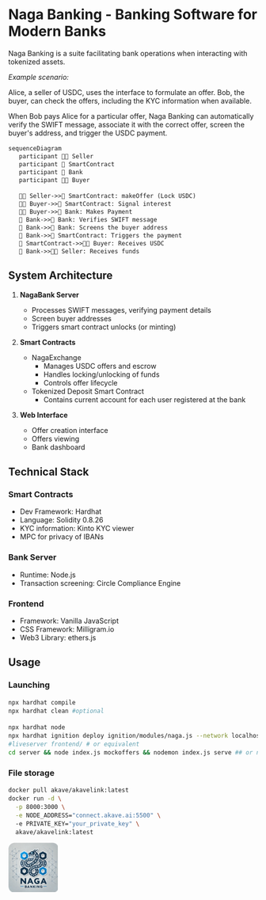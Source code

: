 # Naga Banking - Banking Software for Modern Banks 

Naga Banking is a suite facilitating bank operations when interacting with tokenized assets.

*Example scenario:*

Alice, a seller of USDC, uses the interface to formulate an offer. Bob, the buyer, can check the offers, including the KYC information when available.

When Bob pays Alice for a particular offer, Naga Banking can automatically verify the SWIFT message, associate it with the correct offer, screen the buyer's address, and trigger the USDC payment. 

```mermaid
sequenceDiagram
   participant 👩‍🦰 Seller
   participant 📄 SmartContract
   participant 🐍 Bank
   participant 👨‍🦲 Buyer

   👩‍🦰 Seller->>📄 SmartContract: makeOffer (Lock USDC)
   👨‍🦲 Buyer->>📄 SmartContract: Signal interest
   👨‍🦲 Buyer->>🐍 Bank: Makes Payment
   🐍 Bank->>🐍 Bank: Verifies SWIFT message
   🐍 Bank->>🐍 Bank: Screens the buyer address
   🐍 Bank->>📄 SmartContract: Triggers the payment
   📄 SmartContract->>👨‍🦲 Buyer: Receives USDC
   🐍 Bank->>👩‍🦰 Seller: Receives funds
```


## System Architecture

1. **NagaBank Server**
   - Processes SWIFT messages, verifying payment details
   - Screen buyer addresses
   - Triggers smart contract unlocks (or minting)

2. **Smart Contracts**
   - NagaExchange
      - Manages USDC offers and escrow
      - Handles locking/unlocking of funds
      - Controls offer lifecycle
   - Tokenized Deposit Smart Contract
      - Contains current account for each user registered at the bank

3. **Web Interface**
   - Offer creation interface
   - Offers viewing
   - Bank dashboard


## Technical Stack

### Smart Contracts
- Dev Framework: Hardhat
- Language: Solidity 0.8.26
- KYC information: Kinto KYC viewer
- MPC for privacy of IBANs

### Bank Server
- Runtime: Node.js
- Transaction screening: Circle Compliance Engine
<!-- - Storage: Ayake -->

### Frontend
- Framework: Vanilla JavaScript
- CSS Framework: Milligram.io
- Web3 Library: ethers.js


## Usage

### Launching
```sh
npx hardhat compile
npx hardhat clean #optional

npx hardhat node
npx hardhat ignition deploy ignition/modules/naga.js --network localhost --reset # optional for reset
#liveserver frontend/ # or equivalent
cd server && node index.js mockoffers && nodemon index.js serve ## or nodemon
```

### File storage

```sh
docker pull akave/akavelink:latest
docker run -d \
  -p 8000:3000 \
  -e NODE_ADDRESS="connect.akave.ai:5500" \ 
  -e PRIVATE_KEY="your_private_key" \
  akave/akavelink:latest
```


<img src="./frontend/naga-banking.png" alt="Naga Banking" width="100">
